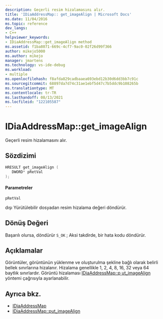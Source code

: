 ```yaml
---
description: Geçerli resim hizalamasını alır.
title: 'IDiaAddressMap:: get_imageAlign | Microsoft Docs'
ms.date: 11/04/2016
ms.topic: reference
dev_langs:
- C++
helpviewer_keywords:
- IDiaAddressMap::get_imageAlign method
ms.assetid: f1ba8071-669c-4cf7-9ac0-02f26d99f366
author: mikejo5000
ms.author: mikejo
manager: jmartens
ms.technology: vs-ide-debug
ms.workload:
- multiple
ms.openlocfilehash: f8afda829cadbaaea693ebd12b30d6dd3bb7c91c
ms.sourcegitcommit: 68897da7d74c31ae1ebf5d47c7b5ddc9b108265b
ms.translationtype: MT
ms.contentlocale: tr-TR
ms.lasthandoff: 08/13/2021
ms.locfileid: "122105587"
---
```

# <a name="idiaaddressmapget_imagealign"></a>IDiaAddressMap::get_imageAlign
Geçerli resim hizalamasını alır.

## <a name="syntax"></a>Sözdizimi

```C++
HRESULT get_imageAlign ( 
   DWORD* pRetVal
);
```

#### <a name="parameters"></a>Parametreler
 `pRetVal`

dışı Yürütülebilir dosyadan resim hizalama değeri döndürür.

## <a name="return-value"></a>Dönüş Değeri
 Başarılı olursa, döndürür `S_OK` ; Aksi takdirde, bir hata kodu döndürür.

## <a name="remarks"></a>Açıklamalar
 Görüntüler, görüntünün yüklenme ve oluşturulma şekline bağlı olarak belirli bellek sınırlarına hizalanır. Hizalama genellikle 1, 2, 4, 8, 16, 32 veya 64 baytlık sınırlardır. Görüntü hizalaması [IDiaAddressMap::p ut_imageAlign](../../debugger/debug-interface-access/idiaaddressmap-put-imagealign.md) yöntemi çağrısıyla ayarlanabilir.

## <a name="see-also"></a>Ayrıca bkz.
- [IDiaAddressMap](../../debugger/debug-interface-access/idiaaddressmap.md)
- [IDiaAddressMap::put_imageAlign](../../debugger/debug-interface-access/idiaaddressmap-put-imagealign.md)
